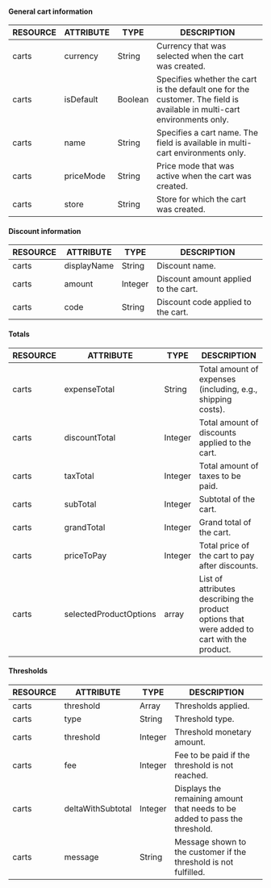 #### General cart information

| RESOURCE | ATTRIBUTE | TYPE | DESCRIPTION |
|-|-|-|-|
| carts | currency | String | Currency that was selected when the cart was created. |
| carts | isDefault | Boolean | Specifies whether the cart is the default one for the customer. The field is available in multi-cart environments only. |
| carts | name | String | Specifies a cart name. The field is available in multi-cart environments only. |
| carts | priceMode | String | Price mode that was active when the cart was created. |
| carts | store | String | Store for which the cart was created. |

#### Discount information

| RESOURCE | ATTRIBUTE | TYPE | DESCRIPTION |
|-|-|-|-|
| carts | displayName | String | Discount name. |
| carts | amount | Integer | Discount amount applied to the cart. |
| carts | code | String | Discount code applied to the cart. |

#### Totals

| RESOURCE | ATTRIBUTE | TYPE | DESCRIPTION |
|-|-|-|-|
| carts | expenseTotal | String | Total amount of expenses (including, e.g., shipping costs). |
| carts | discountTotal | Integer | Total amount of discounts applied to the cart. |
| carts | taxTotal | Integer | Total amount of taxes to be paid. |
| carts | subTotal | Integer | Subtotal of the cart. |
| carts | grandTotal | Integer | Grand total of the cart. |
| carts | priceToPay | Integer | Total price of the cart to pay after discounts. |
| carts | selectedProductOptions | array | List of attributes describing the product options that were added to cart with the product. |

#### Thresholds

| RESOURCE | ATTRIBUTE | TYPE | DESCRIPTION |
|-|-|-|-|
| carts | threshold | Array | Thresholds applied. |
| carts | type | String | Threshold type. |
| carts | threshold | Integer | Threshold monetary amount. |
| carts | fee | Integer | Fee to be paid if the threshold is not reached.  |
| carts | deltaWithSubtotal | Integer | Displays the remaining amount that needs to be added to pass the threshold. |
| carts | message | String | Message shown to the customer if the threshold is not fulfilled. |
